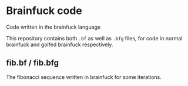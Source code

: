 # Brainfuck code
Code written in the brainfuck language

This repository contains both `.bf` as well as `.bfg` files, for code in normal brainfuck and golfed brainfuck respectively.

## fib.bf / fib.bfg
The fibonacci sequence written in brainfuck for some iterations. 
